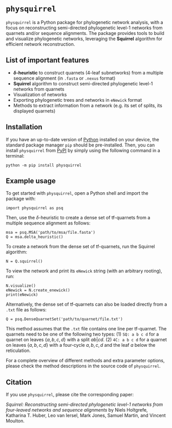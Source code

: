 # `physquirrel`
`physquirrel` is a Python package for phylogenetic network analysis, with a focus on reconstructing semi-directed phylogenetic level-1 networks from quarnets and/or sequence alignments. The package provides tools to build and visualize phylogenetic networks, leveraging the **Squirrel** algorithm for efficient network reconstruction.


## List of important features
- **$\delta$-heuristic** to construct quarnets (4-leaf subnetworks) from a multiple sequence alignment (in `.fasta` or `.nexus` format)
- **Squirrel** algorithm to construct semi-directed phylogenetic level-1 networks from quarnets
- Visualization of networks
- Exporting phylogenetic trees and networks in `eNewick` format
- Methods to extract information from a network (e.g. its set of splits, its displayed quarnets)

## Installation
If you have an up-to-date version of [Python](https://www.python.org/downloads/) installed on your device, the standard package manager `pip` should be pre-installed. Then, you can install `physquirrel` from [PyPI](https://pypi.org/) by simply using the following command in a terminal:

`python -m pip install physquirrel`

  
## Example usage
To get started with `physquirrel`, open a Python shell and import the package with:

```
import physquirrel as psq
```
Then, use the $\delta$-heuristic to create a dense set of tf-quarnets from a multiple sequence alignment as follows:
```
msa = psq.MSA('path/to/msa/file.fasta')
Q = msa.delta_heuristic()
```
To create a network from the dense set of tf-quarnets, run the Squirrel algorithm:
```
N = Q.squirrel()
```
To view the network and print its `eNewick` string (with an arbitrary rooting), run:
```
N.visualize()
eNewick = N.create_enewick()
print(eNewick)
```

Alternatively, the dense set of tf-quarnets can also be loaded directly from a `.txt` file as follows:
```
Q = psq.DenseQuarnetSet('path/to/quarnet/file.txt')
```
This method assumes that the `.txt` file contains one line per tf-quarnet. The quarnets need to be one of the following two types:
(1) `SQ: a b c d` for a quarnet on leaves $\{a,b,c,d\}$ with a split $ab|cd$.
(2) `4C: a b c d` for a quarnet on leaves $\{a,b,c,d\}$ with a four-cycle $a,b,c,d$ and the leaf $a$ below the reticulation.
        
For a complete overview of different methods and extra parameter options, please check the method descriptions in the source code of `physquirrel`.


## Citation
If you use `physquirrel`, please cite the corresponding paper:

*Squirrel: Reconstructing semi-directed phylogenetic level-1 networks from four-leaved networks and sequence alignments* by Niels Holtgrefe, Katharina T. Huber, Leo van Iersel, Mark Jones, Samuel Martin, and Vincent Moulton.